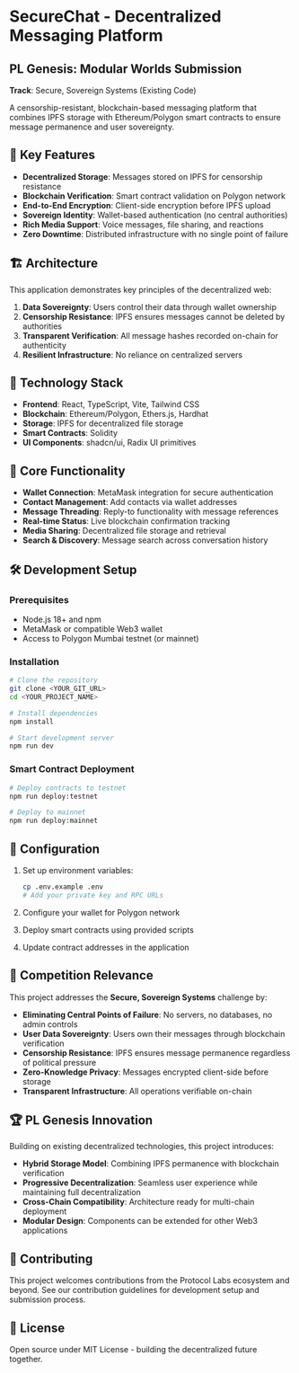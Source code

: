 # SecureChat - Decentralized Messaging Platform

## PL Genesis: Modular Worlds Submission

**Track**: Secure, Sovereign Systems (Existing Code)

A censorship-resistant, blockchain-based messaging platform that combines IPFS storage with Ethereum/Polygon smart contracts to ensure message permanence and user sovereignty.

## 🌟 Key Features

- **Decentralized Storage**: Messages stored on IPFS for censorship resistance
- **Blockchain Verification**: Smart contract validation on Polygon network
- **End-to-End Encryption**: Client-side encryption before IPFS upload
- **Sovereign Identity**: Wallet-based authentication (no central authorities)
- **Rich Media Support**: Voice messages, file sharing, and reactions
- **Zero Downtime**: Distributed infrastructure with no single point of failure

## 🏗️ Architecture

This application demonstrates key principles of the decentralized web:

1. **Data Sovereignty**: Users control their data through wallet ownership
2. **Censorship Resistance**: IPFS ensures messages cannot be deleted by authorities
3. **Transparent Verification**: All message hashes recorded on-chain for authenticity
4. **Resilient Infrastructure**: No reliance on centralized servers

## 🚀 Technology Stack

- **Frontend**: React, TypeScript, Vite, Tailwind CSS
- **Blockchain**: Ethereum/Polygon, Ethers.js, Hardhat
- **Storage**: IPFS for decentralized file storage
- **Smart Contracts**: Solidity
- **UI Components**: shadcn/ui, Radix UI primitives

## 📱 Core Functionality

- **Wallet Connection**: MetaMask integration for secure authentication
- **Contact Management**: Add contacts via wallet addresses
- **Message Threading**: Reply-to functionality with message references
- **Real-time Status**: Live blockchain confirmation tracking
- **Media Sharing**: Decentralized file storage and retrieval
- **Search & Discovery**: Message search across conversation history

## 🛠️ Development Setup

### Prerequisites

- Node.js 18+ and npm
- MetaMask or compatible Web3 wallet
- Access to Polygon Mumbai testnet (or mainnet)

### Installation

```bash
# Clone the repository
git clone <YOUR_GIT_URL>
cd <YOUR_PROJECT_NAME>

# Install dependencies
npm install

# Start development server
npm run dev
```

### Smart Contract Deployment

```bash
# Deploy contracts to testnet
npm run deploy:testnet

# Deploy to mainnet
npm run deploy:mainnet
```

## 🔧 Configuration

1. Set up environment variables:
   ```bash
   cp .env.example .env
   # Add your private key and RPC URLs
   ```

2. Configure your wallet for Polygon network
3. Deploy smart contracts using provided scripts
4. Update contract addresses in the application

## 🎯 Competition Relevance

This project addresses the **Secure, Sovereign Systems** challenge by:

- **Eliminating Central Points of Failure**: No servers, no databases, no admin controls
- **User Data Sovereignty**: Users own their messages through blockchain verification
- **Censorship Resistance**: IPFS ensures message permanence regardless of political pressure
- **Zero-Knowledge Privacy**: Messages encrypted client-side before storage
- **Transparent Infrastructure**: All operations verifiable on-chain

## 🏆 PL Genesis Innovation

Building on existing decentralized technologies, this project introduces:

- **Hybrid Storage Model**: Combining IPFS permanence with blockchain verification
- **Progressive Decentralization**: Seamless user experience while maintaining full decentralization
- **Cross-Chain Compatibility**: Architecture ready for multi-chain deployment
- **Modular Design**: Components can be extended for other Web3 applications

## 🤝 Contributing

This project welcomes contributions from the Protocol Labs ecosystem and beyond. See our contribution guidelines for development setup and submission process.

## 📄 License

Open source under MIT License - building the decentralized future together.
